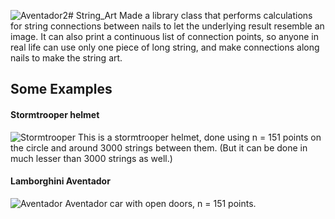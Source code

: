 ![Aventador2](https://github.com/DhruvAhlawat/String_Art/assets/96519848/73e97b00-c57f-42bb-94dd-383142c19420)# String_Art
Made a library class that performs calculations for string connections between nails to let the underlying result resemble an image.
It can also print a continuous list of connection points, so anyone in real life can use only one piece of long string, and make connections along nails to make the string art.

## Some Examples

#### Stormtrooper helmet
![Stormtrooper](https://github.com/DhruvAhlawat/String_Art/assets/96519848/6a8ab2cd-6713-4045-831b-dfd979a7cf7b)
This is a stormtrooper helmet, done using n = 151 points on the circle and around 3000 strings between them. (But it can be done in much lesser than 3000 strings as well.)

#### Lamborghini Aventador
![Aventador](https://github.com/DhruvAhlawat/String_Art/assets/96519848/987330f9-8f9e-4c45-b857-2778abfb9a50)
Aventador car with open doors, n = 151 points.

